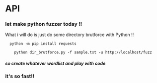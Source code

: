 # API
### let make python fuzzer today !!

What i will do is just do some directory brutforce with Python !! 

```shell
  python -m pip install requests
```
```shell
    python dir_brutforce.py -f sample.txt -u http://localhost/fuzz
```
##### so create whatever wordlist and play with code


### it's so fast!!